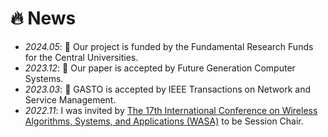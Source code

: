 # 🔥 News
- *2024.05*: 🎉 Our project is funded by the Fundamental Research Funds for the Central Universities.
- *2023.12*: 🎉 Our paper is accepted by Future Generation Computer Systems.
- *2023.03*: 🎉 GASTO is accepted by IEEE Transactions on Network and Service Management.
- *2022.11*: I was invited by [The 17th International Conference on Wireless Algorithms, Systems, and Applications (WASA)](http://wasa-conference.org/WASA2023/program.html) to be Session Chair.
